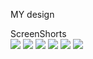 MY design 

ScreenShorts         
    <img src="/Screenshot/Screenshot 2024-03-23 210426.png">
    <img src="/Screenshot/Screenshot 2024-03-23 210451.png">
    <img src="/Screenshot/Screenshot 2024-03-23 210507.png">
    <img src="/Screenshot/Screenshot 2024-03-23 210523.png">
    <img src="/Screenshot/Screenshot 2024-03-23 210536.png">
    <img src="/Screenshot/Screenshot 2024-03-23 210547.png">
